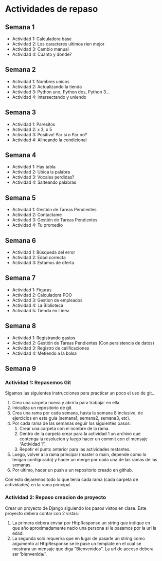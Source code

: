 # Actividades de repaso

## Semana 1

- Actividad 1: Calculadora base
- Actividad 2: Los caracteres ultimos rien mejor
- Actividad 3: Cambio manual
- Actividad 4: Cuanto y donde?

## Semana 2

- Actividad 1: Nombres unicos
- Actividad 2: Actualizando la tienda
- Actividad 3: Python uno, Python dos, Python 3...
- Actividad 4: Intersectando y uniendo

## Semana 3

- Actividad 1: Paresitos
- Actividad 2: x 3, x 5
- Actividad 3: Positivo! Par si o Par no?
- Actividad 4: Alineando la condicional

## Semana 4

- Actividad 1: Hay tabla
- Actividad 2: Ubica la palabra
- Actividad 3: Vocales perdidas?
- Actividad 4: Salteando palabras

## Semana 5

- Actividad 1: Gestión de Tareas Pendientes
- Actividad 2: Contactame
- Actividad 3: Gestión de Tareas Pendientes
- Actividad 4: Tu promedio

## Semana 6

- Actividad 1: Búsqueda del error
- Actividad 2: Edad correcta
- Actividad 3: Estamos de oferta

## Semana 7

- Actividad 1: Figuras
- Actividad 2: Calculadora POO
- Actividad 3: Gestion de empleados
- Actividad 4: La Biblioteca
- Actividad 5: Tienda en Línea

## Semana 8

- Actividad 1: Registrando gastos
- Actividad 2: Gestión de Tareas Pendientes (Con persistencia de datos)
- Actividad 3: Registro de calificaciones
- Actividad 4: Metiendo a la bolsa

## Semana 9

### Actividad 1: Repasemos Git

Sigamos las siguientes instrucciones para practicar un poco el uso de git…

1. Crea una carpeta nueva y abrirla para trabajar en ella.
2. Inicializa un repositorio de git.
3. Crea una rama por cada semana, hasta la semana 8 inclusive, de ejercicios en esta guia (semana1, semana2, semana3, etc).
4. Por cada rama de las semanas seguir los siguientes pasos:
    1. Crear una carpeta con el nombre de la rama.
    2. Dentro de la carpeta crear para la actividad 1 un archivo que contenga la resolucion y luego hacer un commit con el mensaje “Actividad 1”.
    3. Repetir el punto anterior para las actividades restantes.
5. Luego, volver a la rama principal (master o main, depende como lo tengan configurado) y hacer un merge por cada una de las ramas de las semanas.
6. Por ultimo, hacer un push a un repositorio creado en github.

Con esto dejaremos todo lo que tenia cada rama (cada carpeta de actividades) en la rama principal.

### Actividad 2: Repaso creacion de proyecto

Crear un proyecto de Django siguiendo los pasos vistos en clase.
Este proyecto debera contar con 2 vistas:

1. La primera debera enviar por HttpResponse un string que indique en que año aproximadamente nacio una persona si le pasamos por la url la edad.
2. La segunda solo requerira que en lugar de pasarle un string como argumento al HttpResponse se le pase un template en el cual se mostrara un mensaje que diga "Bienvenidos".
La url de acceso debera ser 'bienvenida/'.
